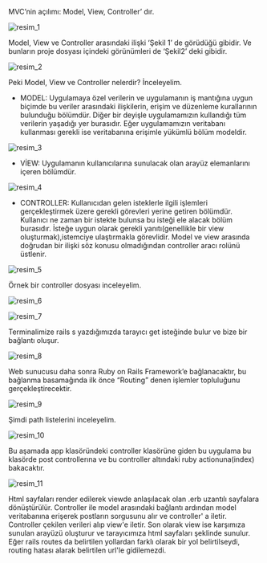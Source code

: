 MVC’nin açılımı: Model, View, Controller’ dır.

![resim_1]()

Model, View ve Controller arasındaki ilişki ‘Şekil 1’ de görüdüğü gibidir. Ve bunların proje dosyası içindeki görünümleri de ‘Şekil2’ deki gibidir.

![resim_2]()

Peki Model, View ve Controller nelerdir? İnceleyelim.

- MODEL: Uygulamaya özel verilerin ve uygulamanın iş mantığına uygun biçimde bu veriler arasındaki ilişkilerin, erişim ve düzenleme kurallarının bulunduğu bölümdür.
Diğer bir deyişle uygulamamızın kullandığı tüm verilerin yaşadığı yer burasıdır.
Eğer uygulamamızın veritabanı kullanması gerekli ise veritabanına erişimle yükümlü bölüm modeldir.

![resim_3]()

- VİEW: Uygulamanın kullanıcılarına sunulacak olan arayüz elemanlarını içeren bölümdür.

![resim_4]()

- CONTROLLER: Kullanıcıdan gelen isteklerle ilgili işlemleri gerçekleştirmek üzere gerekli görevleri yerine getiren bölümdür. Kullanıcı ne zaman bir istekte bulunsa bu isteği ele alacak bölüm burasıdır. İsteğe uygun olarak gerekli yanıtı(genellikle bir view oluşturmak),istemciye ulaştırmakla görevlidir. Model ve view arasında doğrudan bir ilişki söz konusu olmadığından controller aracı rolünü üstlenir. 

![resim_5]()

Örnek bir controller dosyası inceleyelim.

![resim_6]()


![resim_7]()

Terminalimize rails s yazdığımızda tarayıcı get isteğinde bulur ve bize bir bağlantı oluşur.

![resim_8]()

Web sunucusu daha sonra Ruby on Rails Framework’e bağlanacaktır, bu bağlanma basamağında ilk önce “Routing” denen işlemler topluluğunu gerçekleştirecektir.

![resim_9]()

Şimdi path listelerini inceleyelim.

![resim_10]()

Bu aşamada app klasöründeki controller klasörüne giden bu uygulama bu klasörde post controllerına ve bu controller altındaki ruby actionuna(index) bakacaktır.

![resim_11]()

Html sayfaları render edilerek viewde anlaşılacak olan .erb uzantılı sayfalara dönüştürülür. Controller ile model arasındaki bağlantı ardından model veritabanına erişerek postların sorgusunu alır ve controller' a iletir. Controller çekilen verileri alıp view'e iletir. Son olarak view ise karşımıza sunulan arayüzü oluşturur ve tarayıcımıza html sayfaları şeklinde sunulur.
Eğer rails routes da belirtilen yollardan farklı olarak bir yol belirtilseydi, routing hatası alarak belirtilen url'le gidilemezdi.